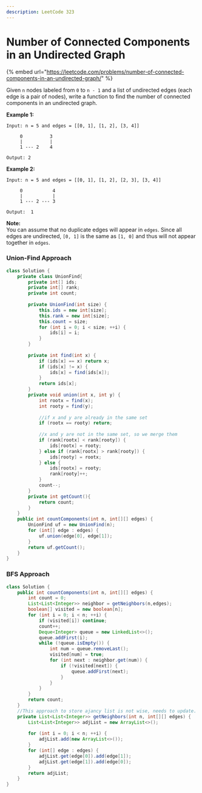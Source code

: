 ```yaml
---
description: LeetCode 323
---
```


# Number of Connected Components in an Undirected Graph

{% embed url="https://leetcode.com/problems/number-of-connected-components-in-an-undirected-graph/" %}

Given `n` nodes labeled from `0` to `n - 1` and a list of undirected edges (each edge is a pair of nodes), write a function to find the number of connected components in an undirected graph.

**Example 1:**

```
Input: n = 5 and edges = [[0, 1], [1, 2], [3, 4]]

     0          3
     |          |
     1 --- 2    4 

Output: 2
```

**Example 2:**

```
Input: n = 5 and edges = [[0, 1], [1, 2], [2, 3], [3, 4]]

     0           4
     |           |
     1 --- 2 --- 3

Output:  1
```

**Note:**\
You can assume that no duplicate edges will appear in `edges`. Since all edges are undirected, `[0, 1]` is the same as `[1, 0]` and thus will not appear together in `edges`.

### Union-Find Approach

```java
class Solution {
    private class UnionFind{
        private int[] ids;
        private int[] rank;
        private int count;
        
        private UnionFind(int size) {
            this.ids = new int[size];
            this.rank = new int[size];
            this.count = size;
            for (int i = 0; i < size; ++i) {
                ids[i] = i;
            }
        }
        
        private int find(int x) {
            if (ids[x] == x) return x;
            if (ids[x] != x) {
                ids[x] = find(ids[x]);
            }
            return ids[x];
        }
        private void union(int x, int y) {
            int rootx = find(x);
            int rooty = find(y);
            
            //if x and y are already in the same set
            if (rootx == rooty) return;
            
            //x and y are not in the same set, so we merge them
            if (rank[rootx] < rank[rooty]) {
                ids[rootx] = rooty;
            } else if (rank[rootx] > rank[rooty]) {
                ids[rooty] = rootx;
            } else {
                ids[rootx] = rooty;
                rank[rooty]++;
            }
            count--;
        }
        private int getCount(){
            return count;
        }
    }
    public int countComponents(int n, int[][] edges) {
        UnionFind uf = new UnionFind(n);
        for (int[] edge : edges) {
            uf.union(edge[0], edge[1]);
        }
        return uf.getCount();
    }
}
```

### BFS Approach

```java
class Solution {
    public int countComponents(int n, int[][] edges) {
        int count = 0;
        List<List<Integer>> neighbor = getNeighbors(n,edges);
        boolean[] visited = new boolean[n];
        for (int i = 0; i < n; ++i) {
            if (visited[i]) continue;
            count++;
            Deque<Integer> queue = new LinkedList<>();
            queue.addFirst(i);
            while (!queue.isEmpty()) {
                int num = queue.removeLast();
                visited[num] = true;
                for (int next : neighbor.get(num)) {
                    if (!visited[next]) {
                        queue.addFirst(next);
                    }
                }
            }
        }
        return count;
    }
    //This approach to store ajancy list is not wise, needs to update.
    private List<List<Integer>> getNeighbors(int n, int[][] edges) {
        List<List<Integer>> adjList = new ArrayList<>();
        
        for (int i = 0; i < n; ++i) {
            adjList.add(new ArrayList<>());
        }
        for (int[] edge : edges) {
            adjList.get(edge[0]).add(edge[1]);
            adjList.get(edge[1]).add(edge[0]);
        }
        return adjList;
    }
}
```






